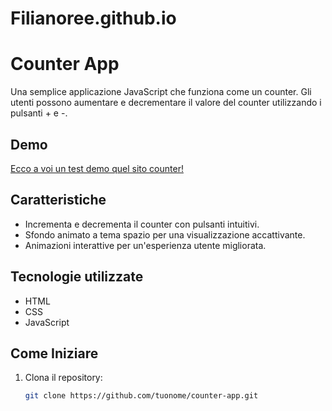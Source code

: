 # Filianoree.github.io


# Counter App


Una semplice applicazione JavaScript che funziona come un counter. Gli utenti possono aumentare e decrementare il valore del counter utilizzando i pulsanti + e -.

## Demo
[Ecco a voi un test demo quel sito counter!](https://filianoree.github.io/)
## Caratteristiche

- Incrementa e decrementa il counter con pulsanti intuitivi.
- Sfondo animato a tema spazio per una visualizzazione accattivante.
- Animazioni interattive per un'esperienza utente migliorata.

## Tecnologie utilizzate

- HTML
- CSS
- JavaScript

## Come Iniziare

1. Clona il repository:

   ```bash
   git clone https://github.com/tuonome/counter-app.git
